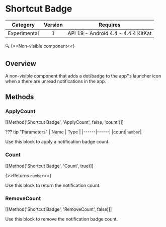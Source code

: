 # Shortcut Badge

| Category | Version | Requires |
|:--------:|:-------:|:--------:|
|Experimental|1|API 19 - Android 4.4 - 4.4.4 KitKat|

:mag: {>>Non-visible component<<}

## Overview

A non-visible component that adds a dot/badge to the app''s launcher icon when a there are unread notifications in the app.

## Methods

### ApplyCount

[[Method('Shortcut Badge', 'ApplyCount', false, 'count')]]

??? tip "Parameters"
    | Name | Type |
    |------|------|
    |count|`number`|


Use this block to apply a notification badge count.

### Count

[[Method('Shortcut Badge', 'Count', true)]]

{>>Returns `number`<<}

Use this block to return the notification count.

### RemoveCount

[[Method('Shortcut Badge', 'RemoveCount', false)]]

Use this block to remove the notification badge count.